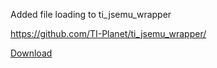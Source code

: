Added file loading to ti_jsemu_wrapper

https://github.com/TI-Planet/ti_jsemu_wrapper/

[Download](https://github.com/RobinDeWalvis/ti_jsemu_wrapper/archive/master.zip)
